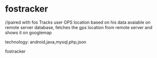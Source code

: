 # fostracker
//paired with fos
Tracks user GPS location based on his data avaiable on remote server database, fetches the gps location from remote server and shows it on googlemap


technology: android,java,mysql,php,json

fostracker
